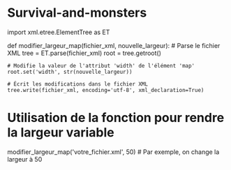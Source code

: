 # Survival-and-monsters


import xml.etree.ElementTree as ET

def modifier_largeur_map(fichier_xml, nouvelle_largeur):
    # Parse le fichier XML
    tree = ET.parse(fichier_xml)
    root = tree.getroot()

    # Modifie la valeur de l'attribut 'width' de l'élément 'map'
    root.set('width', str(nouvelle_largeur))

    # Écrit les modifications dans le fichier XML
    tree.write(fichier_xml, encoding='utf-8', xml_declaration=True)

# Utilisation de la fonction pour rendre la largeur variable
modifier_largeur_map('votre_fichier.xml', 50)  # Par exemple, on change la largeur à 50
